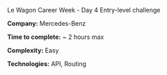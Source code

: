 Le Wagon Career Week - Day 4
Entry-level challenge

**Company:** Mercedes-Benz

**Time to complete:** ~ 2 hours max

**Complexity:** Easy

**Technologies:** API, Routing
